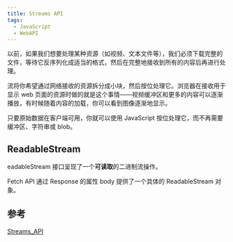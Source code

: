 ```yaml
---
title: Streams API
tags:
  - JavaScript
  - WebAPI
---
```


以前，如果我们想要处理某种资源（如视频、文本文件等），我们必须下载完整的文件，等待它反序列化成适当的格式，然后在完整地接收到所有的内容后再进行处理。

流将你希望通过网络接收的资源拆分成小块，然后按位处理它。浏览器在接收用于显示 web 页面的资源时做的就是这个事情——视频缓冲区和更多的内容可以逐渐播放，有时候随着内容的加载，你可以看到图像逐渐地显示。

只要原始数据在客户端可用，你就可以使用 JavaScript 按位处理它，而不再需要缓冲区、字符串或 blob。

## ReadableStream

eadableStream 接口呈现了一个**可读取**的二进制流操作。

Fetch API 通过 Response 的属性 body 提供了一个具体的 ReadableStream 对象。

## 参考

[Streams_API](https://developer.mozilla.org/zh-CN/docs/Web/API/Streams_API)
